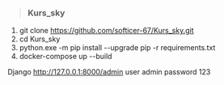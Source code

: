 > ### Kurs_sky


  1. git clone https://github.com/softicer-67/Kurs_sky.git
  2. cd Kurs_sky
  3. python.exe -m pip install --upgrade pip -r requirements.txt
  4. docker-compose up --build
  
  Django
    http://127.0.0.1:8000/admin
    user admin
    password 123

